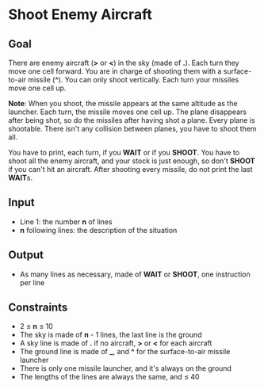 # Shoot Enemy Aircraft

## Goal

There are enemy aircraft (**&gt;** or **&lt;**) in the sky (made of **.**). Each
turn they move one cell forward. You are in charge of shooting them with a
surface-to-air missile (**^**). You can only shoot vertically. Each turn your
missiles move one cell up.

**Note**: When you shoot, the missile appears at the same altitude as the
launcher. Each turn, the missile moves one cell up. The plane disappears after
being shot, so do the missiles after having shot a plane. Every plane is
shootable. There isn't any collision between planes, you have to shoot them all.

You have to print, each turn, if you **WAIT** or if you **SHOOT**. You have to
shoot all the enemy aircraft, and your stock is just enough, so don't **SHOOT**
if you can't hit an aircraft. After shooting every missile, do not print the
last **WAIT**s.

## Input

-   Line 1: the number **n** of lines
-   **n** following lines: the description of the situation

## Output

-   As many lines as necessary, made of **WAIT** or **SHOOT**, one instruction
    per line

## Constraints

-   2 &leq; **n** &leq; 10
-   The sky is made of **n** - 1 lines, the last line is the ground
-   A sky line is made of **.** if no aircraft, **&gt;** or **&lt;** for each
    aircraft
-   The ground line is made of **\_**, and **^** for the surface-to-air missile launcher
-   There is only one missile launcher, and it's always on the ground
-   The lengths of the lines are always the same, and &leq; 40
